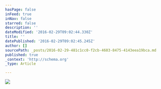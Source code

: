 ```yaml
---
hasPage: false
inFeed: true
inNav: false
starred: false
description: ''
dateModified: '2016-02-29T09:02:44.330Z'
title: ''
datePublished: '2016-02-29T09:02:45.245Z'
author: []
sourcePath: _posts/2016-02-29-481c1cc0-f2cb-4603-8475-4143eea19bca.md
published: true
_context: 'http://schema.org'
_type: Article

---
```

![](https://the-grid-user-content.s3-us-west-2.amazonaws.com/edc5ef49-12ae-479a-8edf-7793fe49f131.jpg)
